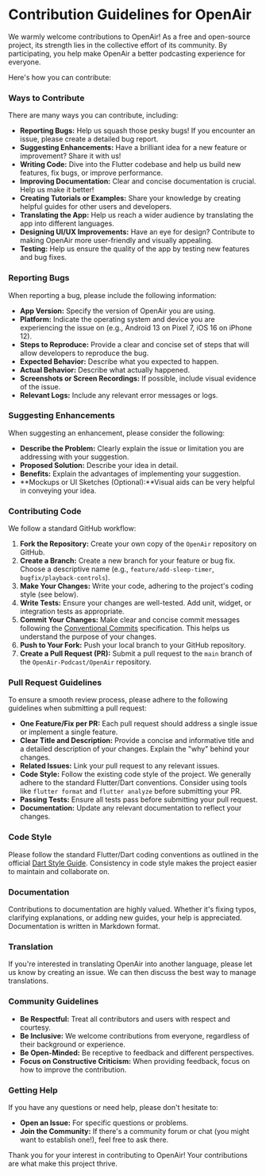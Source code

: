 # Contribution Guidelines for OpenAir

We warmly welcome contributions to OpenAir! As a free and open-source project, its strength lies in the collective effort of its community. By participating, you help make OpenAir a better podcasting experience for everyone.

Here's how you can contribute:

### Ways to Contribute

There are many ways you can contribute, including:

*   **Reporting Bugs:** Help us squash those pesky bugs! If you encounter an issue, please create a detailed bug report.
*   **Suggesting Enhancements:** Have a brilliant idea for a new feature or improvement? Share it with us!
*   **Writing Code:** Dive into the Flutter codebase and help us build new features, fix bugs, or improve performance.
*   **Improving Documentation:** Clear and concise documentation is crucial. Help us make it better!
*   **Creating Tutorials or Examples:** Share your knowledge by creating helpful guides for other users and developers.
*   **Translating the App:** Help us reach a wider audience by translating the app into different languages.
*   **Designing UI/UX Improvements:** Have an eye for design? Contribute to making OpenAir more user-friendly and visually appealing.
*   **Testing:** Help us ensure the quality of the app by testing new features and bug fixes.

### Reporting Bugs

When reporting a bug, please include the following information:

*   **App Version:** Specify the version of OpenAir you are using.
*   **Platform:** Indicate the operating system and device you are experiencing the issue on (e.g., Android 13 on Pixel 7, iOS 16 on iPhone 12).
*   **Steps to Reproduce:** Provide a clear and concise set of steps that will allow developers to reproduce the bug.
*   **Expected Behavior:** Describe what you expected to happen.
*   **Actual Behavior:** Describe what actually happened.
*   **Screenshots or Screen Recordings:** If possible, include visual evidence of the issue.
*   **Relevant Logs:** Include any relevant error messages or logs.

### Suggesting Enhancements

When suggesting an enhancement, please consider the following:

*   **Describe the Problem:** Clearly explain the issue or limitation you are addressing with your suggestion.
*   **Proposed Solution:** Describe your idea in detail.
*   **Benefits:** Explain the advantages of implementing your suggestion.
*   **Mockups or UI Sketches (Optional):**Visual aids can be very helpful in conveying your idea.

### Contributing Code

We follow a standard GitHub workflow:

1.  **Fork the Repository:** Create your own copy of the `OpenAir` repository on GitHub.
2.  **Create a Branch:** Create a new branch for your feature or bug fix. Choose a descriptive name (e.g., `feature/add-sleep-timer`, `bugfix/playback-controls`).
3.  **Make Your Changes:** Write your code, adhering to the project's coding style (see below).
4.  **Write Tests:** Ensure your changes are well-tested. Add unit, widget, or integration tests as appropriate.
5.  **Commit Your Changes:** Make clear and concise commit messages following the [Conventional Commits](https://www.conventionalcommits.org/en/v1.0.0/) specification. This helps us understand the purpose of your changes.
6.  **Push to Your Fork:** Push your local branch to your GitHub repository.
7.  **Create a Pull Request (PR):** Submit a pull request to the `main` branch of the `OpenAir-Podcast/OpenAir` repository.

### Pull Request Guidelines

To ensure a smooth review process, please adhere to the following guidelines when submitting a pull request:

*   **One Feature/Fix per PR:** Each pull request should address a single issue or implement a single feature.
*   **Clear Title and Description:** Provide a concise and informative title and a detailed description of your changes. Explain the "why" behind your changes.
*   **Related Issues:** Link your pull request to any relevant issues.
*   **Code Style:** Follow the existing code style of the project. We generally adhere to the standard Flutter/Dart conventions. Consider using tools like `flutter format` and `flutter analyze` before submitting your PR.
*   **Passing Tests:** Ensure all tests pass before submitting your pull request.
*   **Documentation:** Update any relevant documentation to reflect your changes.

### Code Style

Please follow the standard Flutter/Dart coding conventions as outlined in the official [Dart Style Guide](https://dart.dev/guides/language/effective-dart). Consistency in code style makes the project easier to maintain and collaborate on.

### Documentation

Contributions to documentation are highly valued. Whether it's fixing typos, clarifying explanations, or adding new guides, your help is appreciated. Documentation is written in Markdown format.

### Translation

If you're interested in translating OpenAir into another language, please let us know by creating an issue. We can then discuss the best way to manage translations.

### Community Guidelines

*   **Be Respectful:** Treat all contributors and users with respect and courtesy.
*   **Be Inclusive:** We welcome contributions from everyone, regardless of their background or experience.
*   **Be Open-Minded:** Be receptive to feedback and different perspectives.
*   **Focus on Constructive Criticism:** When providing feedback, focus on how to improve the contribution.

### Getting Help

If you have any questions or need help, please don't hesitate to:

*   **Open an Issue:** For specific questions or problems.
*   **Join the Community:** If there's a community forum or chat (you might want to establish one!), feel free to ask there.

Thank you for your interest in contributing to OpenAir! Your contributions are what make this project thrive.
